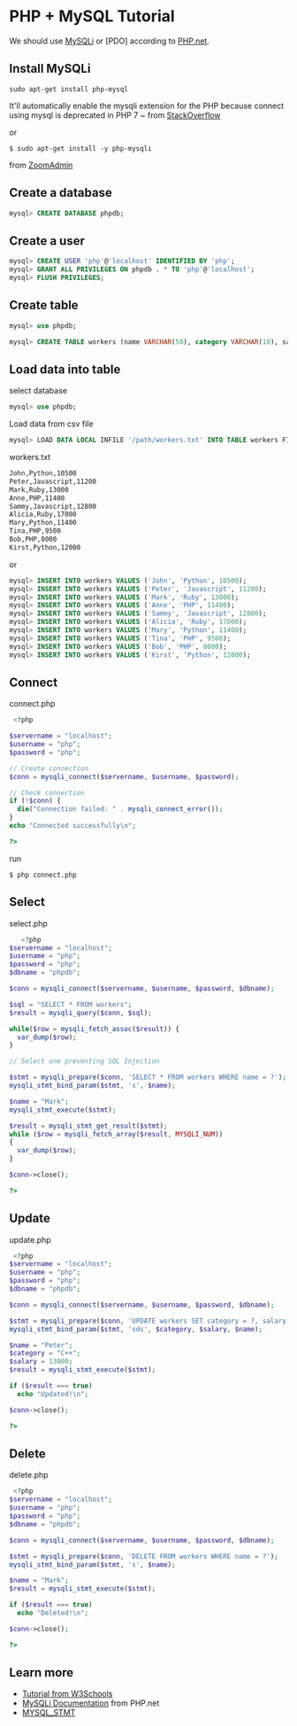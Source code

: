 # PHP + MySQL Tutorial

We should use [MySQLi](https://www.php.net/manual/pt_BR/book.mysqli.php) or [PDO] according to [PHP.net](https://www.php.net/manual/pt_BR/mysql.requirements.php).

## Install MySQLi

```
sudo apt-get install php-mysql
```

It'll automatically enable the mysqli extension for the PHP because connect using mysql is deprecated in PHP 7 ~ from [StackOverflow](https://stackoverflow.com/questions/54500881/how-do-i-enable-mysqli-for-my-php-script/54501457)

or 

```
$ sudo apt-get install -y php-mysqli
```
from [ZoomAdmin](https://zoomadmin.com/HowToInstall/UbuntuPackage/php-mysqli)

## Create a database

```sql
mysql> CREATE DATABASE phpdb;
```

## Create a user

```sql
mysql> CREATE USER 'php'@'localhost' IDENTIFIED BY 'php';
mysql> GRANT ALL PRIVILEGES ON phpdb . * TO 'php'@'localhost';
mysql> FLUSH PRIVILEGES;
```
## Create table
```sql
mysql> use phpdb;
```

```sql
mysql> CREATE TABLE workers (name VARCHAR(50), category VARCHAR(10), salary FLOAT);
```

## Load data into table

select database
```sql
mysql> use phpdb;
```

Load data from csv file

```sql
mysql> LOAD DATA LOCAL INFILE '/path/workers.txt' INTO TABLE workers FIELDS TERMINATED BY ',';
```

workers.txt
```txt
John,Python,10500
Peter,Javascript,11200
Mark,Ruby,13000
Anne,PHP,11400
Sammy,Javascript,12800
Alicia,Ruby,17000
Mary,Python,11400
Tina,PHP,9500
Bob,PHP,8000
Kirst,Python,12000
```

or
```sql
mysql> INSERT INTO workers VALUES ('John', 'Python', 10500);
mysql> INSERT INTO workers VALUES ('Peter', 'Javascript', 11200);
mysql> INSERT INTO workers VALUES ('Mark', 'Ruby', 13000);
mysql> INSERT INTO workers VALUES ('Anne', 'PHP', 11400);
mysql> INSERT INTO workers VALUES ('Sammy', 'Javascript', 12800);
mysql> INSERT INTO workers VALUES ('Alicia', 'Ruby', 17000);
mysql> INSERT INTO workers VALUES ('Mary', 'Python', 11400);
mysql> INSERT INTO workers VALUES ('Tina', 'PHP', 9500);
mysql> INSERT INTO workers VALUES ('Bob', 'PHP', 8000);
mysql> INSERT INTO workers VALUES ('Kirst', 'Python', 12000);
```
## Connect

connect.php
```php
 <?php

$servername = "localhost";
$username = "php";
$password = "php";

// Create connection
$conn = mysqli_connect($servername, $username, $password);

// Check connection
if (!$conn) {
  die("Connection failed: " . mysqli_connect_error());
}
echo "Connected successfully\n";

?> 
```
run
```
$ php connect.php
```
## Select 

select.php
```php
   <?php
$servername = "localhost";
$username = "php";
$password = "php";
$dbname = "phpdb";

$conn = mysqli_connect($servername, $username, $password, $dbname);

$sql = "SELECT * FROM workers";
$result = mysqli_query($conn, $sql);

while($row = mysqli_fetch_assoc($result)) {
  var_dump($row);
}

// Select one preventing SQL Injection

$stmt = mysqli_prepare($conn, 'SELECT * FROM workers WHERE name = ?');
mysqli_stmt_bind_param($stmt, 's', $name);

$name = "Mark";
mysqli_stmt_execute($stmt);

$result = mysqli_stmt_get_result($stmt);
while ($row = mysqli_fetch_array($result, MYSQLI_NUM))
{
  var_dump($row);
}

$conn->close();

?> 
```

## Update

update.php
```php
 <?php
$servername = "localhost";
$username = "php";
$password = "php";
$dbname = "phpdb";

$conn = mysqli_connect($servername, $username, $password, $dbname);

$stmt = mysqli_prepare($conn, 'UPDATE workers SET category = ?, salary = ? WHERE name = ?');
mysqli_stmt_bind_param($stmt, 'sds', $category, $salary, $name);

$name = "Peter";
$category = "C++";
$salary = 13000;
$result = mysqli_stmt_execute($stmt);

if ($result === true) 
  echo "Updated!\n";

$conn->close();

?> 
```

## Delete

delete.php
```php
 <?php
$servername = "localhost";
$username = "php";
$password = "php";
$dbname = "phpdb";

$conn = mysqli_connect($servername, $username, $password, $dbname);

$stmt = mysqli_prepare($conn, 'DELETE FROM workers WHERE name = ?');
mysqli_stmt_bind_param($stmt, 's', $name);

$name = "Mark";
$result = mysqli_stmt_execute($stmt);

if ($result === true) 
  echo "Deleted!\n";

$conn->close();

?> 
```
## Learn more

* [Tutorial from W3Schools](https://www.w3schools.com/php/php_mysql_intro.asp)
* [MySQLi Documentation](https://www.php.net/manual/pt_BR/book.mysqli.php) from PHP.net
* [MYSQL_STMT](https://www.php.net/manual/pt_BR/mysqli-stmt.get-result.php)
